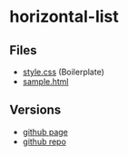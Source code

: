 # horizontal-list

## Files

- [style.css](./style.css) (Boilerplate)
- [sample.html](./sample.html)

## Versions

- [github page](https://jamesroberthugginsngo.github.io/css-boilerplates/src/horizontal-list)
- [github repo](https://github.com/JamesRobertHugginsNgo/css-boilerplates/tree/main/src/horizontal-list)

